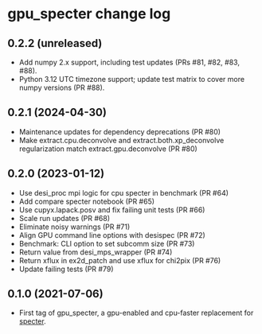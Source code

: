 gpu_specter change log
======================

0.2.2 (unreleased)
------------------

* Add numpy 2.x support, including test updates (PRs #81, #82, #83, #88).
* Python 3.12 UTC timezone support; update test matrix to cover more
  numpy versions (PR #88).

0.2.1 (2024-04-30)
------------------

* Maintenance updates for dependency deprecations (PR #80)
* Make extract.cpu.deconvolve and extract.both.xp_deconvolve
  regularization match extract.gpu.deconvolve (PR #80)

0.2.0 (2023-01-12)
------------------

* Use desi_proc mpi logic for cpu specter in benchmark (PR #64)
* Add compare specter notebook (PR #65)
* Use cupyx.lapack.posv and fix failing unit tests (PR #66)
* Scale run updates (PR #68)
* Eliminate noisy warnings (PR #71)
* Align GPU command line options with desispec (PR #72)
* Benchmark: CLI option to set subcomm size (PR #73)
* Return value from desi_mps_wrapper (PR #74)
* Return xflux in ex2d_patch and use xflux for chi2pix (PR #76)
* Update failing tests (PR #79)

0.1.0 (2021-07-06)
------------------

* First tag of gpu_specter, a gpu-enabled and cpu-faster replacement for
  [specter](https://github.com/desihub/specter).
